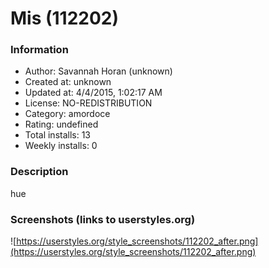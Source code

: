 # Mis (112202)

### Information
- Author: Savannah Horan (unknown)
- Created at: unknown
- Updated at: 4/4/2015, 1:02:17 AM
- License: NO-REDISTRIBUTION
- Category: amordoce
- Rating: undefined
- Total installs: 13
- Weekly installs: 0


### Description
hue


### Screenshots (links to userstyles.org)
![https://userstyles.org/style_screenshots/112202_after.png](https://userstyles.org/style_screenshots/112202_after.png)


